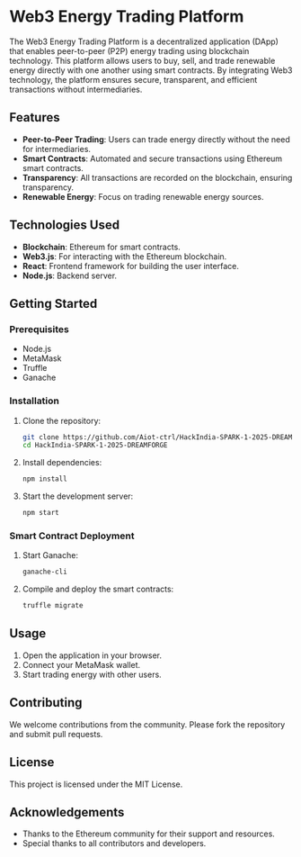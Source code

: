 # Web3 Energy Trading Platform

The Web3 Energy Trading Platform is a decentralized application (DApp) that enables peer-to-peer (P2P) energy trading using blockchain technology. This platform allows users to buy, sell, and trade renewable energy directly with one another using smart contracts. By integrating Web3 technology, the platform ensures secure, transparent, and efficient transactions without intermediaries.

## Features

- **Peer-to-Peer Trading**: Users can trade energy directly without the need for intermediaries.
- **Smart Contracts**: Automated and secure transactions using Ethereum smart contracts.
- **Transparency**: All transactions are recorded on the blockchain, ensuring transparency.
- **Renewable Energy**: Focus on trading renewable energy sources.

## Technologies Used

- **Blockchain**: Ethereum for smart contracts.
- **Web3.js**: For interacting with the Ethereum blockchain.
- **React**: Frontend framework for building the user interface.
- **Node.js**: Backend server.

## Getting Started

### Prerequisites

- Node.js
- MetaMask
- Truffle
- Ganache

### Installation

1. Clone the repository:
    ```bash
    git clone https://github.com/Aiot-ctrl/HackIndia-SPARK-1-2025-DREAMFORGE.git
    cd HackIndia-SPARK-1-2025-DREAMFORGE
    ```

2. Install dependencies:
    ```bash
    npm install
    ```

3. Start the development server:
    ```bash
    npm start
    ```

### Smart Contract Deployment

1. Start Ganache:
    ```bash
    ganache-cli
    ```

2. Compile and deploy the smart contracts:
    ```bash
    truffle migrate
    ```

## Usage

1. Open the application in your browser.
2. Connect your MetaMask wallet.
3. Start trading energy with other users.

## Contributing

We welcome contributions from the community. Please fork the repository and submit pull requests.

## License

This project is licensed under the MIT License.

## Acknowledgements

- Thanks to the Ethereum community for their support and resources.
- Special thanks to all contributors and developers.
